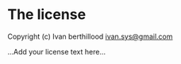 # The license

Copyright (c) Ivan berthillood <ivan.sys@gmail.com>

...Add your license text here...